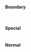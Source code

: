 #### Boundary

```json

```

```json

```

#### Special

```json

```

#### Normal

```json

```

```json

```

```json

```

